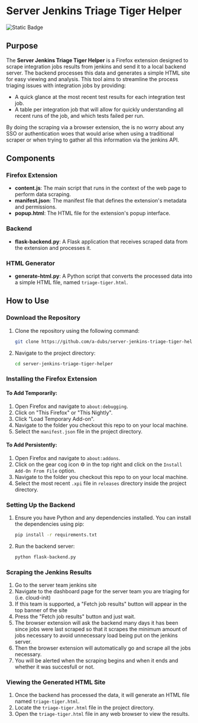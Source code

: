 # Server Jenkins Triage Tiger Helper
![Static Badge](https://img.shields.io/badge/version-v0.1.3-blue)

## Purpose
The **Server Jenkins Triage Tiger Helper** is a Firefox extension designed to scrape integration jobs results from jenkins and send it to a local backend server.
The backend processes this data and generates a simple HTML site for easy viewing and analysis. 
This tool aims to streamline the process triaging issues with integration jobs by providing:
 - A quick glance at the most recent test results for each integration test job.
 - A table per integration job that will allow for quickly understanding all recent runs of the job, and which tests failed per run.

By doing the scraping via a browser extension, the is no worry about any SSO or authentication woes that would arise when using a traditional scraper 
or when trying to gather all this information via the jenkins API.


## Components
### Firefox Extension
- **content.js**: The main script that runs in the context of the web page to perform data scraping.
- **manifest.json**: The manifest file that defines the extension's metadata and permissions.
- **popup.html**: The HTML file for the extension's popup interface.

### Backend
- **flask-backend.py**: A Flask application that receives scraped data from the extension and processes it.

### HTML Generator
- **generate-html.py**: A Python script that converts the processed data into a simple HTML file, named `triage-tiger.html`.

## How to Use

### Download the Repository
1. Clone the repository using the following command:
   ```bash
   git clone https://github.com/a-dubs/server-jenkins-triage-tiger-helper.git
   ```
2. Navigate to the project directory:
   ```bash
   cd server-jenkins-triage-tiger-helper
   ```

### Installing the Firefox Extension

#### To Add Temporarily:
1. Open Firefox and navigate to `about:debugging`.
2. Click on "This Firefox" or "This Nightly".
3. Click "Load Temporary Add-on".
4. Navigate to the folder you checkout this repo to on your local machine.
5. Select the `manifest.json` file in the project directory.

#### To Add Persistently:
1. Open Firefox and navigate to `about:addons`.
2. Click on the gear cog icon ⚙️ in the top right and click on the `Install Add-On From File` option.
3. Navigate to the folder you checkout this repo to on your local machine.
5. Select the most recent `.xpi` file in `releases` directory inside the project directory.

### Setting Up the Backend
1. Ensure you have Python and any dependencies installed. You can install the dependencies using pip:
   ```bash
   pip install -r requirements.txt
   ```
2. Run the backend server:
   ```bash
   python flask-backend.py
   ```

### Scraping the Jenkins Results
1. Go to the server team jenkins site
2. Navigate to the dashboard page for the server team you are triaging for (i.e. cloud-init)
3. If this team is supported, a "Fetch job results" button will appear in the top banner of the site
4. Press the "Fetch job results" button and just wait.
5. The browser extension will ask the backend many days it has been since jobs were last scraped so that it scrapes the minimum amount of jobs necessary to avoid unnecessary load being put on the jenkins server.
6. Then the browser extension will automatically go and scrape all the jobs necessary.
7. You will be alerted when the scraping begins and when it ends and whether it was succesfull or not.

### Viewing the Generated HTML Site
1. Once the backend has processed the data, it will generate an HTML file named `triage-tiger.html`.
2. Locate the `triage-tiger.html` file in the project directory.
3. Open the `triage-tiger.html` file in any web browser to view the results.

